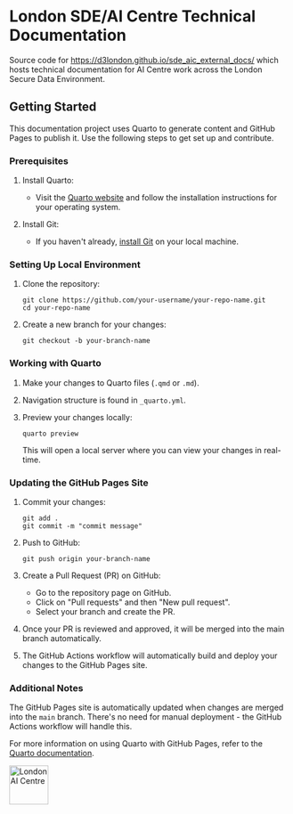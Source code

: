 # London SDE/AI Centre Technical Documentation
Source code for https://d3london.github.io/sde_aic_external_docs/ which hosts technical documentation for AI Centre work across the London Secure Data Environment.

## Getting Started

This documentation project uses Quarto to generate content and GitHub Pages to publish it. Use the following steps to get set up and contribute.

### Prerequisites

1. Install Quarto:
    - Visit the [Quarto website](https://quarto.org/docs/get-started/) and follow the installation instructions for your operating system.

2. Install Git:
   - If you haven't already, [install Git](https://git-scm.com/book/en/v2/Getting-Started-Installing-Git) on your local machine.

### Setting Up Local Environment

1. Clone the repository:
   ```
   git clone https://github.com/your-username/your-repo-name.git
   cd your-repo-name
   ```

2. Create a new branch for your changes:
   ```
   git checkout -b your-branch-name
   ```

### Working with Quarto

1. Make your changes to Quarto files (`.qmd` or `.md`).

2. Navigation structure is found in `_quarto.yml`.

3. Preview your changes locally:
   ```
   quarto preview
   ```
   This will open a local server where you can view your changes in real-time.

### Updating the GitHub Pages Site

1. Commit your changes:
   ```
   git add .
   git commit -m "commit message"
   ```

2. Push to GitHub:
   ```
   git push origin your-branch-name
   ```

3. Create a Pull Request (PR) on GitHub:
   - Go to the repository page on GitHub.
   - Click on "Pull requests" and then "New pull request".
   - Select your branch and create the PR.

4. Once your PR is reviewed and approved, it will be merged into the main branch automatically.

5. The GitHub Actions workflow will automatically build and deploy your changes to the GitHub Pages site.

### Additional Notes

The GitHub Pages site is automatically updated when changes are merged into the `main` branch. There's no need for manual deployment - the GitHub Actions workflow will handle this.

For more information on using Quarto with GitHub Pages, refer to the [Quarto documentation](https://quarto.org/docs/publishing/github-pages.html).


<a href="https://www.aicentre.co.uk/"><img src="src/media/logo_aic.png" alt="London AI Centre" title="" height="70" /></a>
